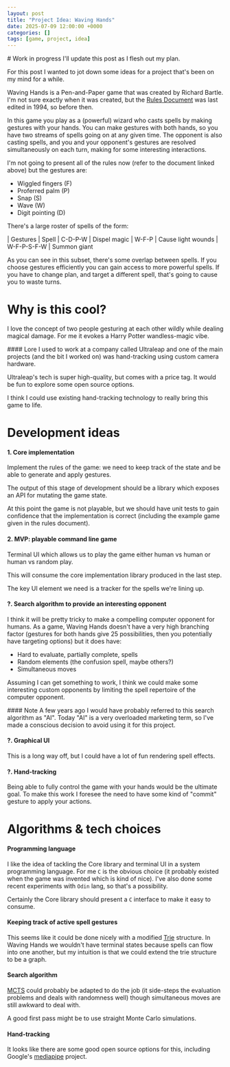 ```yaml
---
layout: post
title: "Project Idea: Waving Hands"
date: 2025-07-09 12:00:00 +0000
categories: []
tags: [game, project, idea]
---
```

<div markdown="1" class="sidenote-box">
# Work in progress
I'll update this post as I flesh out my plan.
</div>

For this post I wanted to jot down some ideas for a project that's been on my mind for a while.

Waving Hands is a Pen-and-Paper game that was created by Richard Bartle. I'm not sure exactly when it was created, but the [Rules Document](http://www.gamecabinet.com/rules/WavingHands.html) was last edited in 1994, so before then.

In this game you play as a (powerful) wizard who casts spells by making gestures with your hands. You can make gestures with both hands, so you have two streams of spells going on at any given time. The opponent is also casting spells, and you and your opponent's gestures are resolved simultaneously on each turn, making for some interesting interactions.

I'm not going to present all of the rules now (refer to the document linked above) but the gestures are:
* Wiggled fingers (F)
* Proferred palm (P)
* Snap (S)
* Wave (W)
* Digit pointing (D)

There's a large roster of spells of the form:

| Gestures | Spell
| C-D-P-W | Dispel magic
| W-F-P | Cause light wounds
| W-F-P-S-F-W | Summon giant

As you can see in this subset, there's some overlap between spells. If you choose gestures efficiently you can gain access to more powerful spells. If you have to change plan, and target a different spell, that's going to cause you to waste turns.

# Why is this cool?
I love the concept of two people gesturing at each other wildly while dealing magical damage. For me it evokes a Harry Potter wandless-magic vibe.

<div markdown="1" class="sidenote-box">
#### Lore
I used to work at a company called Ultraleap and one of the main projects (and the bit I worked on) was hand-tracking using custom camera hardware.

Ultraleap's tech is super high-quality, but comes with a price tag. It would be fun to explore some open source options.
</div>

I think I could use existing hand-tracking technology to really bring this game to life.

# Development ideas

#### 1. Core implementation
Implement the rules of the game: we need to keep track of the state and be able to generate and apply gestures.

The output of this stage of development should be a library which exposes an API for mutating the game state.

At this point the game is not playable, but we should have unit tests to gain confidence that the implementation is correct (including the example game given in the rules document).

#### 2. MVP: playable command line game
Terminal UI which allows us to play the game either human vs human or human vs random play.

This will consume the core implementation library produced in the last step.

The key UI element we need is a tracker for the spells we're lining up.

#### ?. Search algorithm to provide an interesting opponent
I think it will be pretty tricky to make a compelling computer opponent for humans. As a game, Waving Hands doesn't have a very high branching factor (gestures for both hands give 25 possibilities, then you potentially have targeting options) but it does have:
* Hard to evaluate, partially complete, spells
* Random elements (the confusion spell, maybe others?)
* Simultaneous moves

Assuming I can get something to work, I think we could make some interesting custom opponents by limiting the spell repertoire of the computer opponent.

<div markdown="1" class="sidenote-box">
#### Note
A few years ago I would have probably referred to this search algorithm as "AI". Today "AI" is a very overloaded marketing term, so I've made a conscious decision to avoid using it for this project.
</div>

#### ?. Graphical UI
This is a long way off, but I could have a lot of fun rendering spell effects.

#### ?. Hand-tracking
Being able to fully control the game with your hands would be the ultimate goal. To make this work I foresee the need to have some kind of "commit" gesture to apply your actions.

# Algorithms & tech choices
#### Programming language
I like the idea of tackling the Core library and terminal UI in a system programming language. For me `C` is the obvious choice (it probably existed when the game was invented which is kind of nice). I've also done some recent experiments with `Odin` lang, so that's a possibility.

Certainly the Core library should present a `C` interface to make it easy to consume.

#### Keeping track of active spell gestures
This seems like it could be done nicely with a modified [Trie](https://en.wikipedia.org/wiki/Trie) structure. In Waving Hands we wouldn't have terminal states because spells can flow into one another, but my intuition is that we could extend the trie structure to be a graph.

#### Search algorithm
[MCTS](https://en.wikipedia.org/wiki/Monte_Carlo_tree_search) could probably be adapted to do the job (it side-steps the evaluation problems and deals with randomness well) though simultaneous moves are still awkward to deal with.

A good first pass might be to use straight Monte Carlo simulations.

#### Hand-tracking
It looks like there are some good open source options for this, including Google's [mediapipe](https://github.com/google-ai-edge/mediapipe) project.

